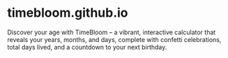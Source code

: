 # timebloom.github.io
Discover your age with TimeBloom – a vibrant, interactive calculator that reveals your years, months, and days, complete with confetti celebrations, total days lived, and a countdown to your next birthday.
